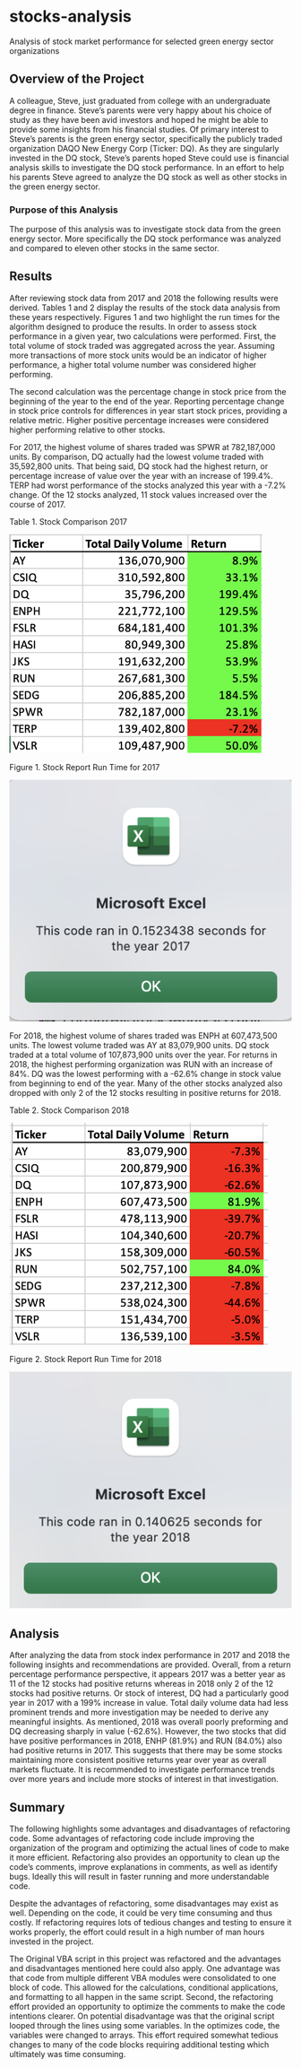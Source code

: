 # stocks-analysis
Analysis of stock market performance for selected green energy sector organizations

## Overview of the Project
A colleague, Steve, just graduated from college with an undergraduate degree in finance. Steve’s parents were very happy about his choice of study as they have been avid investors and hoped he might be able to provide some insights from his financial studies.  Of primary interest to Steve’s parents is the green energy sector, specifically the publicly traded organization DAQO New Energy Corp (Ticker: DQ). As they are singularly invested in the DQ stock, Steve’s parents hoped Steve could use is financial analysis skills to investigate the DQ stock performance. In an effort to help his parents Steve agreed to analyze the DQ stock as well as other stocks in the green energy sector. 


### Purpose of this Analysis
The purpose of this analysis was to investigate stock data from the green energy sector.  More specifically the DQ stock performance was analyzed and compared to eleven other stocks in the same sector. 


## Results
After reviewing stock data from 2017 and 2018 the following results were derived. Tables 1 and 2 display the results of the stock data analysis from these years respectively. Figures 1 and two highlight the run times for the algorithm designed to produce the results. In order to assess stock performance in a given year, two calculations were performed. First, the total volume of stock traded was aggregated across the year. Assuming more transactions of more stock units would be an indicator of higher performance, a higher total volume number was considered higher performing.  

The second calculation was the percentage change in stock price from the beginning of the year to the end of the year. Reporting percentage change in stock price controls for differences in year start stock prices, providing a relative metric. Higher positive percentage increases were considered higher performing relative to other stocks. 

For 2017, the highest volume of shares traded was SPWR at 782,187,000 units. By comparison, DQ actually had the lowest volume traded with 35,592,800 units. That being said, DQ stock had the highest return, or percentage increase of value over the year with an increase of 199.4%. TERP had worst performance of the stocks analyzed this year with a -7.2% change. Of the 12 stocks analyzed, 11 stock values increased over the course of 2017. 

Table 1. Stock Comparison 2017

![stock_comparison_2017](https://github.com/agomoll/stocks-analysis/blob/main/Resources/stocks_comparison_2017.png)

Figure 1.  Stock Report Run Time for 2017

![](https://github.com/agomoll/stocks-analysis/blob/main/Resources/VBA_Challenge_2017.png)


For 2018, the highest volume of shares traded was ENPH at 607,473,500 units. The lowest volume traded was AY at 83,079,900 units. DQ stock traded at a total volume of 107,873,900 units over the year. For returns in 2018, the highest performing organization was RUN with an increase of 84%. DQ was the lowest performing with a -62.6% change in stock value from beginning to end of the year. Many of the other stocks analyzed also dropped with only 2 of the 12 stocks resulting in positive returns for 2018. 

Table 2. Stock Comparison 2018

![Stock_comparison_2018](https://github.com/agomoll/stocks-analysis/blob/main/Resources/stocks_comparison_2018.png)


Figure 2. Stock Report Run Time for 2018

![](https://github.com/agomoll/stocks-analysis/blob/main/Resources/VBA_Challenge_2018.png)


## Analysis
After analyzing the data from stock index performance in 2017 and 2018 the following insights and recommendations are provided. Overall, from a return percentage performance perspective, it appears 2017 was a better year as 11 of the 12 stocks had positive returns whereas in 2018 only 2 of the 12 stocks had positive returns.  Or stock of interest, DQ had a particularly good year in 2017 with a 199% increase in value. Total daily volume data had less prominent trends and more investigation may be needed to derive any meaningful insights. As mentioned, 2018 was overall poorly preforming and DQ decreasing sharply in value (-62.6%). However, the two stocks that did have positive performances in 2018, ENHP (81.9%) and RUN (84.0%) also had positive returns in 2017.  This suggests that there may be some stocks maintaining more consistent positive returns year over year as overall markets fluctuate. It is recommended to investigate performance trends over more years and include more stocks of interest in that investigation. 


## Summary
The following highlights some advantages and disadvantages of refactoring code. Some advantages of refactoring code include improving the organization of the program and optimizing the actual lines of code to make it more efficient. Refactoring also provides an opportunity to clean up the code’s comments, improve explanations in comments, as well as identify bugs. Ideally this will result in faster running and more understandable code.

Despite the advantages of refactoring, some disadvantages may exist as well. Depending on the code, it could be very time consuming and thus costly. If refactoring requires lots of tedious changes and testing to ensure it works properly, the effort could result in a high number of man hours invested in the project.
    

The Original VBA script in this project was refactored and the advantages and disadvantages mentioned here could also apply. One advantage was that code from multiple different VBA modules were consolidated to one block of code.  This allowed for the calculations, conditional applications, and formatting to all happen in the same script. Second, the refactoring effort provided an opportunity to optimize the comments to make the code intentions clearer. On potential disadvantage was that the original script looped through the lines using some variables. In the optimizes code, the variables were changed to arrays. This effort required somewhat tedious changes to many of the code blocks requiring additional testing which ultimately was time consuming. 





